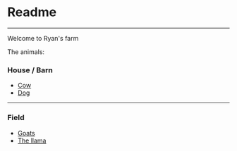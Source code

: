 # Readme

----

Welcome to Ryan's farm

The animals:

### House / Barn

* [Cow](./cow.md)
* [Dog](./dog.md)

---

### Field

* [Goats](./goats.md)
* [The llama](./llama-time.md)
